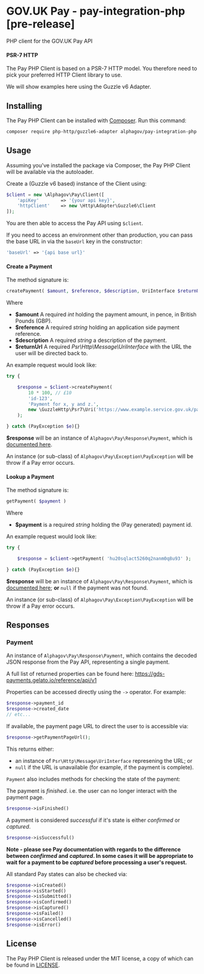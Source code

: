 # GOV.UK Pay - pay-integration-php [pre-release]
PHP client for the GOV.UK Pay API

#### PSR-7 HTTP

The Pay PHP Client is based on a PSR-7 HTTP model. You therefore need to pick your preferred HTTP Client library to use.

We will show examples here using the Guzzle v6 Adapter.

## Installing

The Pay PHP Client can be installed with [Composer](https://getcomposer.org/). Run this command:

```sh
composer require php-http/guzzle6-adapter alphagov/pay-integration-php
```


## Usage

Assuming you've installed the package via Composer, the Pay PHP Client will be available via the autoloader.

Create a (Guzzle v6 based) instance of the Client using:

```php
$client = new \Alphagov\Pay\Client([
    'apiKey'        => '{your api key}',
    'httpClient'    => new \Http\Adapter\Guzzle6\Client
]);
```

You are then able to access the Pay API using ``$client``.

If you need to access an environment other than production, you can pass the base URL in via the `baseUrl` key in the constructor:

```php
'baseUrl' => '{api base url}'
```

#### Create a Payment

The method signature is:
```php
createPayment( $amount, $reference, $description, UriInterface $returnUrl )
```

Where

* **$amount** A required _int_ holding the payment amount, in pence, in British Pounds (GBP).
* **$reference** A required _string_ holding an application side payment reference.
* **$description** A required _string_ a description of the payment.
* **$returnUrl** A required _Psr\Http\Message\UriInterface_ with the URL the user will be directed back to.

An example request would look like:
```php
try {

    $response = $client->createPayment(
        10 * 100, // £10
        'id-123',
        'Payment for x, y and z.',
        new \GuzzleHttp\Psr7\Uri('https://www.example.service.gov.uk/pay/response')
    );

} catch (PayException $e){}
```

**$response** will be an instance of `Alphagov\Pay\Response\Payment`, which is [documented here](#payment).

An instance (or sub-class) of ``Alphagov\Pay\Exception\PayException`` will be throw if a Pay error occurs.


#### Lookup a Payment

The method signature is:
```php
getPayment( $payment )
```
Where

* **$payment** is a required _string_ holding the (Pay generated) payment id.

An example request would look like:
```php
try {

    $response = $client->getPayment( 'hu20sqlact5260q2nanm0q8u93' );

} catch (PayException $e){}
```

**$response** will be an instance of `Alphagov\Pay\Response\Payment`, which is [documented here](#payment); **or** `null` if the payment was not found.

An instance (or sub-class) of ``Alphagov\Pay\Exception\PayException`` will be throw if a Pay error occurs.


## Responses

### Payment
An instance of `Alphagov\Pay\Response\Payment`, which contains the decoded JSON response from the Pay API, representing a single payment.

A full list of returned properties can be found here: https://gds-payments.gelato.io/reference/api/v1

Properties can be accessed directly using the `->` operator. For example:
```php
$response->payment_id
$response->created_date
// etc...
```

If available, the payment page URL to direct the user to is accessible via:
```php
$response->getPaymentPageUrl();
```

This returns either:
* an instance of `Psr\Http\Message\UriInterface` represening the URL; or
* `null` if the URL is unavailable (for example, if the payment is complete).

`Payment` also includes methods for checking the state of the payment:

The payment is _finished_. i.e. the user can no longer interact with the payment page.
```php
$response->isFinished()
```

A payment is considered _successful_ if it's state is either _confirmed_ or _captured_.
```php
$response->isSuccessful()
```
**Note - please see Pay documentation with regards to the difference between _confirmed_ and _captured_. In some cases it will be appropriate to wait for a payment to be _captured_ before processing a user's request.**

All standard Pay states can also be checked via:
```php
$response->isCreated()
$response->isStarted()
$response->isSubmitted()
$response->isConfirmed()
$response->isCaptured()
$response->isFailed()
$response->isCancelled()
$response->isError()
```

## License

The Pay PHP Client is released under the MIT license, a copy of which can be found in [LICENSE](LICENSE.txt).
